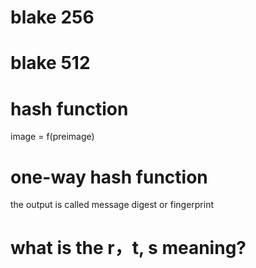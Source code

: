 # blake 256

# blake 512

# hash function 
image = f(preimage)

# one-way hash function
the output is called message digest or fingerprint

# what is the r，t, s meaning?
